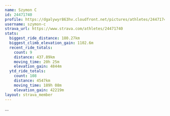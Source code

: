 ```yaml
---
name: Szymon C
id: 24471740
profile: https://dgalywyr863hv.cloudfront.net/pictures/athletes/24471740/7213253/3/large.jpg
username: szymon-c
strava_url: https://www.strava.com/athletes/24471740
stats:
  biggest_ride_distance: 180.27km
  biggest_climb_elevation_gain: 1102.6m
  recent_ride_totals:
    count: 9
    distance: 437.89km
    moving_time: 20h 25m
    elevation_gain: 4844m
  ytd_ride_totals:
    count: 108
    distance: 4547km
    moving_time: 189h 08m
    elevation_gain: 42219m
layout: strava_member
--- 
```

...
